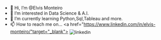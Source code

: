 - 👋 Hi, I’m @Elvis Monteiro 
- 👀 I’m interested in Data Science & A.I.
- 🌱 I’m currently learning Python,Sql,Tableau and more.
- 📫 How to reach me on...
<a href="https://www.linkedin.com/in/elvis-monteiro/"target="_blank">
  <img align="center" src="https://img.shields.io/badge/-ElvisM.-05122A?style=flat&logo=linkedin" alt="linkedin"/>
 
 
<!----- 📫 How to reach me on  @Elvis M.--->
<!---- 💞️ I’m looking to collaborate on ... --->
<!---▶️ --->
<!---
ElvisRock/ElvisRock is a ✨ special ✨ repository because its `README.md` (this file) appears on your GitHub profile.
You can click the Preview link to take a look at your changes.
--->
